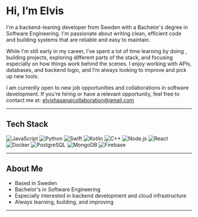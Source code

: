 # Hi, I’m Elvis

I'm a backend-leaning developer from Sweden with a Bachelor's degree in Software Engineering. I'm passionate about writing clean, efficient code and building systems that are reliable and easy to maintain.

While I'm still early in my career, I’ve spent a lot of time learning by doing , building projects, exploring different parts of the stack, and focusing especially on how things work behind the scenes. I enjoy working with APIs, databases, and backend logic, and I’m always looking to improve and pick up new tools.

I am currently open to new job opportunities and collaborations in software development. If you’re hiring or have a relevant opportunity, feel free to contact me at: elvishasanajcollaboration@gmail.com


---

## Tech Stack
<p>
  <img src="https://img.shields.io/badge/JavaScript-F7DF1E?style=flat&logo=javascript&logoColor=black" alt="JavaScript">
  <img src="https://img.shields.io/badge/Python-3776AB?style=flat&logo=python&logoColor=white" alt="Python">
  <img src="https://img.shields.io/badge/Swift-F05138?style=flat&logo=swift&logoColor=white" alt="Swift">
  <img src="https://img.shields.io/badge/Kotlin-0095D5?style=flat&logo=kotlin&logoColor=white" alt="Kotlin">
  <img src="https://img.shields.io/badge/C%2B%2B-00599C?style=flat&logo=c%2B%2B&logoColor=white" alt="C++">
  <img src="https://img.shields.io/badge/Node.js-339933?style=flat&logo=node-dot-js&logoColor=white" alt="Node.js">
  <img src="https://img.shields.io/badge/React-61DAFB?style=flat&logo=react&logoColor=black" alt="React">
  <img src="https://img.shields.io/badge/Docker-2496ED?style=flat&logo=docker&logoColor=white" alt="Docker">
  <img src="https://img.shields.io/badge/PostgreSQL-336791?style=flat&logo=postgresql&logoColor=white" alt="PostgreSQL">
  <img src="https://img.shields.io/badge/MongoDB-47A248?style=flat&logo=mongodb&logoColor=white" alt="MongoDB">
  <img src="https://img.shields.io/badge/Firebase-FFCA28?style=flat&logo=firebase&logoColor=black" alt="Firebase">
</p>

---

## About Me

- Based in Sweden  
- Bachelor's in Software Engineering  
- Especially interested in backend development and cloud infrastructure 
- Always learning, building, and improving  

---

##
